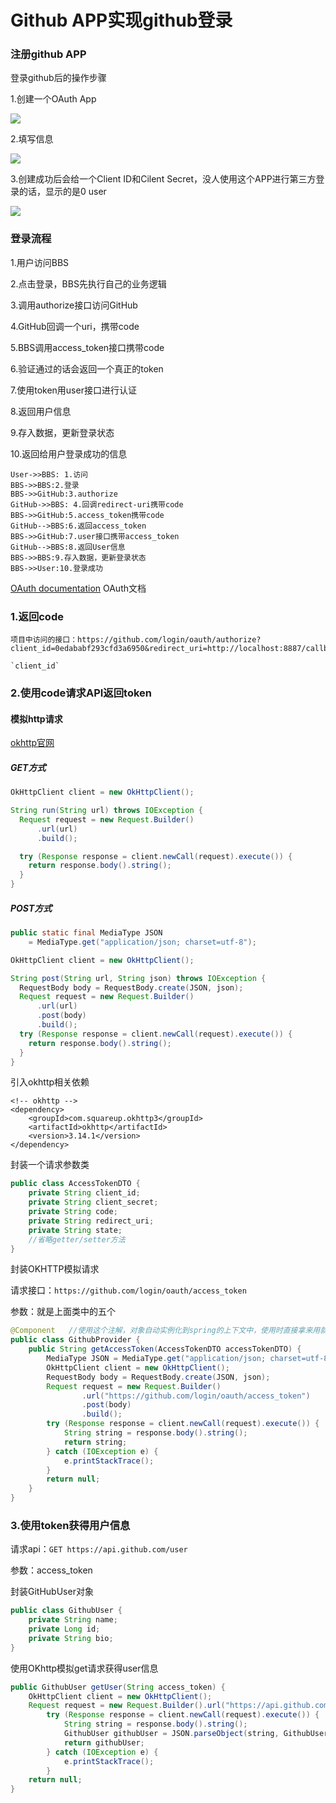 # Github APP实现github登录

### 注册github APP 

登录github后的操作步骤

1.创建一个OAuth App

<img src="https://ws1.sinaimg.cn/large/ba7713efgy1g98fp6vymbj20y10d6dh4.jpg"/>

2.填写信息

<img src="https://ws1.sinaimg.cn/large/ba7713efgy1g9a069k975j20fv0fgq3s.jpg"/>

3.创建成功后会给一个Client ID和Cilent Secret，没人使用这个APP进行第三方登录的话，显示的是0 user

<img src="https://ws1.sinaimg.cn/large/ba7713efgy1g9a081wtyoj20ao06f3yn.jpg"/>

### 登录流程

1.用户访问BBS

2.点击登录，BBS先执行自己的业务逻辑

3.调用authorize接口访问GitHub

4.GitHub回调一个uri，携带code

5.BBS调用access_token接口携带code

6.验证通过的话会返回一个真正的token

7.使用token用user接口进行认证

8.返回用户信息

9.存入数据，更新登录状态

10.返回给用户登录成功的信息

```sequence
User->>BBS: 1.访问
BBS->>BBS:2.登录
BBS->>GitHub:3.authorize
GitHub->>BBS: 4.回调redirect-uri携带code
BBS->>GitHub:5.access_token携带code
GitHub-->BBS:6.返回access_token
BBS->>GitHub:7.user接口携带access_token
GitHub-->BBS:8.返回User信息
BBS->>BBS:9.存入数据，更新登录状态
BBS->>User:10.登录成功
```

[OAuth documentation](https://developer.github.com/apps/building-oauth-apps/authorizing-oauth-apps/) OAuth文档

### 1.返回code

```
项目中访问的接口：https://github.com/login/oauth/authorize?client_id=0edababf293cfd3a6950&redirect_uri=http://localhost:8887/callback&scope=user&state=1
```

```
`client_id`
```
### 2.使用code请求API返回token

#### 模拟http请求

[okhttp官网](https://square.github.io/okhttp/)

##### GET方式

```java
OkHttpClient client = new OkHttpClient();

String run(String url) throws IOException {
  Request request = new Request.Builder()
      .url(url)
      .build();

  try (Response response = client.newCall(request).execute()) {
    return response.body().string();
  }
}
```

##### POST方式

```java
public static final MediaType JSON
    = MediaType.get("application/json; charset=utf-8");

OkHttpClient client = new OkHttpClient();

String post(String url, String json) throws IOException {
  RequestBody body = RequestBody.create(JSON, json);
  Request request = new Request.Builder()
      .url(url)
      .post(body)
      .build();
  try (Response response = client.newCall(request).execute()) {
    return response.body().string();
  }
}
```

引入okhttp相关依赖

```
<!-- okhttp -->
<dependency>
	<groupId>com.squareup.okhttp3</groupId>
	<artifactId>okhttp</artifactId>
	<version>3.14.1</version>
</dependency>
```

封装一个请求参数类

```java
public class AccessTokenDTO {
    private String client_id;
    private String client_secret;
    private String code;
    private String redirect_uri;
    private String state;
	//省略getter/setter方法
}
```

封装OKHTTP模拟请求

请求接口：`https://github.com/login/oauth/access_token`

参数：就是上面类中的五个

```java
@Component   //使用这个注解，对象自动实例化到spring的上下文中，使用时直接拿来用就可以
public class GithubProvider {
    public String getAccessToken(AccessTokenDTO accessTokenDTO) {
        MediaType JSON = MediaType.get("application/json; charset=utf-8");
        OkHttpClient client = new OkHttpClient();
        RequestBody body = RequestBody.create(JSON, json);
        Request request = new Request.Builder()
                .url("https://github.com/login/oauth/access_token")
                .post(body)
                .build();
        try (Response response = client.newCall(request).execute()) {
            String string = response.body().string();
            return string;
        } catch (IOException e) {
            e.printStackTrace();
        }
        return null;
    }
}
```

### 3.使用token获得用户信息

请求api：`GET https://api.github.com/user`

参数：access_token

封装GitHubUser对象

```java
public class GithubUser {
    private String name;
    private Long id;
    private String bio;
}
```

使用OKhttp模拟get请求获得user信息

```java
public GithubUser getUser(String access_token) {
	OkHttpClient client = new OkHttpClient();
	Request request = new Request.Builder().url("https://api.github.com/user?access_token="+access_token).build();
		try (Response response = client.newCall(request).execute()) {
			String string = response.body().string();
			GithubUser githubUser = JSON.parseObject(string, GithubUser.class);
 			return githubUser;
		} catch (IOException e) {
			e.printStackTrace();
		}
 	return null;
}
```

